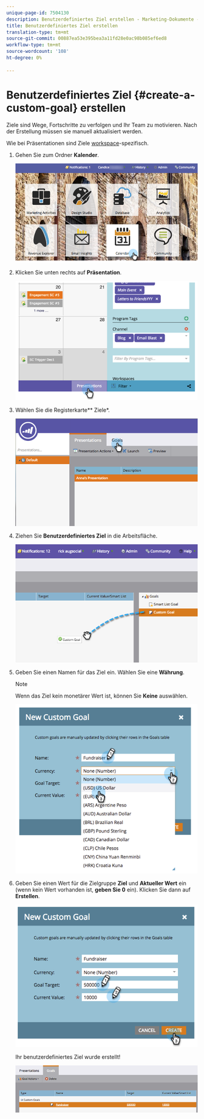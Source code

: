 ```yaml
---
unique-page-id: 7504130
description: Benutzerdefiniertes Ziel erstellen - Marketing-Dokumente - Produktdokumentation
title: Benutzerdefiniertes Ziel erstellen
translation-type: tm+mt
source-git-commit: 00887ea53e395bea3a11fd28e0ac98b085ef6ed8
workflow-type: tm+mt
source-wordcount: '108'
ht-degree: 0%

---
```



# Benutzerdefiniertes Ziel {#create-a-custom-goal} erstellen

Ziele sind Wege, Fortschritte zu verfolgen und Ihr Team zu motivieren. Nach der Erstellung müssen sie manuell aktualisiert werden.

Wie bei Präsentationen sind Ziele [workspace](../../../../product-docs/administration/workspaces-and-person-partitions/understanding-workspaces-and-person-partitions.md)-spezifisch.

1. Gehen Sie zum Ordner **Kalender**.

   ![](assets/2017-05-10-15-30-47-2.png)

1. Klicken Sie unten rechts auf **Präsentation**.

   ![](assets/image2015-3-24-12-3a2-3a55.png)

1. Wählen Sie die Registerkarte** Ziele*.

   ![](assets/image2015-3-26-12-3a24-3a49.png)

1. Ziehen Sie **Benutzerdefiniertes Ziel** in die Arbeitsfläche.

   ![](assets/image2015-3-24-12-3a32-3a45.png)

1. Geben Sie einen Namen für das Ziel ein. Wählen Sie eine **Währung**.

   >[!NOTE]
   >
   >Wenn das Ziel kein monetärer Wert ist, können Sie **Keine** auswählen.

   ![](assets/image2015-3-24-12-3a36-3a0.png)

1. Geben Sie einen Wert für die Zielgruppe **Ziel** und **Aktueller Wert** ein (wenn kein Wert vorhanden ist, **geben Sie 0** ein). Klicken Sie dann auf **Erstellen**.

   ![](assets/image2015-3-24-12-3a39-3a28.png)

   Ihr benutzerdefiniertes Ziel wurde erstellt!

   ![](assets/image2015-3-24-12-3a41-3a43.png)


